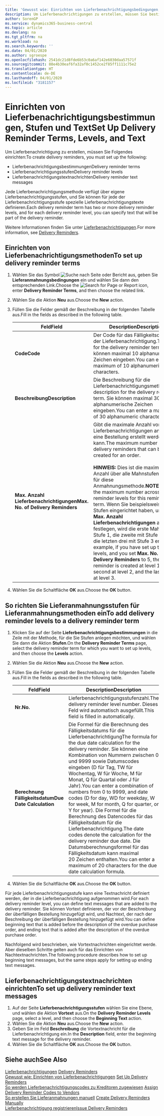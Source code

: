 ```yaml
---
title: 'Gewusst wie: Einrichten von Lieferbenachrichtigungsbedingungen, -stufen und -text'
description: Um Lieferbenachrichtigungen zu erstellen, müssen Sie bestimmte Einrichtungen festlegen.
author: SorenGP
ms.service: dynamics365-business-central
ms.topic: article
ms.devlang: na
ms.tgt_pltfrm: na
ms.workload: na
ms.search.keywords: ''
ms.date: 04/01/2020
ms.author: sgroespe
ms.openlocfilehash: 2541dc21d8fde6b53c0a6af142e6030daa57571f
ms.sourcegitcommit: 88e4b30eaf6fa32af0c1452ce2f85ff1111c75e2
ms.translationtype: HT
ms.contentlocale: de-DE
ms.lasthandoff: 04/01/2020
ms.locfileid: "3181157"
---
```

# <a name="set-up-delivery-reminder-terms-levels-and-text"></a><span data-ttu-id="89c29-103">Einrichten von Lieferbenachrichtigungsbestimmungen, Stufen und Text</span><span class="sxs-lookup"><span data-stu-id="89c29-103">Set Up Delivery Reminder Terms, Levels, and Text</span></span>
<span data-ttu-id="89c29-104">Um Lieferbenachrichtigung zu erstellen, müssen Sie Folgendes einrichten:</span><span class="sxs-lookup"><span data-stu-id="89c29-104">To create delivery reminders, you must set up the following:</span></span>  

- <span data-ttu-id="89c29-105">Lieferbenachrichtigungsbestimmungen</span><span class="sxs-lookup"><span data-stu-id="89c29-105">Delivery reminder terms</span></span>  
- <span data-ttu-id="89c29-106">Lieferbenachrichtigungsstufen</span><span class="sxs-lookup"><span data-stu-id="89c29-106">Delivery reminder levels</span></span>  
- <span data-ttu-id="89c29-107">Lieferbenachrichtigungstextnachrichten</span><span class="sxs-lookup"><span data-stu-id="89c29-107">Delivery reminder text messages</span></span>  

<span data-ttu-id="89c29-108">Jede Lieferbenachrichtigungsmethode verfügt über eigene Lieferbenachrichtigungsstufen, und Sie können für jede der Lieferbenachrichtigungsstufe spezielle Lieferbenachrichtigungstexte definieren.</span><span class="sxs-lookup"><span data-stu-id="89c29-108">Each delivery reminder term has two or more delivery reminder levels, and for each delivery reminder level, you can specify text that will be part of the delivery reminder.</span></span>  

<span data-ttu-id="89c29-109">Weitere Informationen finden Sie unter [Lieferbenachrichtigungen](delivery-reminders.md).</span><span class="sxs-lookup"><span data-stu-id="89c29-109">For more information, see [Delivery Reminders](delivery-reminders.md).</span></span>  

## <a name="to-set-up-delivery-reminder-terms"></a><span data-ttu-id="89c29-110">Einrichten von Lieferbenachrichtigungsmethoden</span><span class="sxs-lookup"><span data-stu-id="89c29-110">To set up delivery reminder terms</span></span>  

1.  <span data-ttu-id="89c29-111">Wählen Sie das Symbol ![Suche nach Seite oder Bericht](../../media/ui-search/search_small.png "Symbol „Suche nach Seite oder Bericht“") aus, geben Sie **Lieferanmahnungsbedingungen** ein und wählen Sie dann den entsprechenden Link.</span><span class="sxs-lookup"><span data-stu-id="89c29-111">Choose the ![Search for Page or Report](../../media/ui-search/search_small.png "Search for Page or Report icon") icon, enter **Delivery Reminder Terms**, and then choose the related link.</span></span>  
2.  <span data-ttu-id="89c29-112">Wählen Sie die Aktion **Neu** aus.</span><span class="sxs-lookup"><span data-stu-id="89c29-112">Choose the **New** action.</span></span>  
3.  <span data-ttu-id="89c29-113">Füllen Sie die Felder gemäß der Beschreibung in der folgenden Tabelle aus.</span><span class="sxs-lookup"><span data-stu-id="89c29-113">Fill in the fields as described in the following table.</span></span>  

    |<span data-ttu-id="89c29-114">Feld</span><span class="sxs-lookup"><span data-stu-id="89c29-114">Field</span></span>|<span data-ttu-id="89c29-115">Description</span><span class="sxs-lookup"><span data-stu-id="89c29-115">Description</span></span>|  
    |---------------------------------|---------------------------------------|  
    |<span data-ttu-id="89c29-116">**Code**</span><span class="sxs-lookup"><span data-stu-id="89c29-116">**Code**</span></span>|<span data-ttu-id="89c29-117">Der Code für das Fälligkeitsdatum der Lieferbenachrichtigung.</span><span class="sxs-lookup"><span data-stu-id="89c29-117">The code for the delivery reminder term.</span></span> <span data-ttu-id="89c29-118">Sie können maximal 10 alphanumerische Zeichen eingeben.</span><span class="sxs-lookup"><span data-stu-id="89c29-118">You can enter a maximum of 10 alphanumeric characters.</span></span>|  
    |<span data-ttu-id="89c29-119">**Beschreibung**</span><span class="sxs-lookup"><span data-stu-id="89c29-119">**Description**</span></span>|<span data-ttu-id="89c29-120">Die Beschreibung für die Lieferbenachrichtigungsmethode.</span><span class="sxs-lookup"><span data-stu-id="89c29-120">The description for the delivery reminder term.</span></span> <span data-ttu-id="89c29-121">Sie können maximal 30 alphanumerische Zeichen eingeben.</span><span class="sxs-lookup"><span data-stu-id="89c29-121">You can enter a maximum of 30 alphanumeric characters.</span></span>|  
    |<span data-ttu-id="89c29-122">**Max. Anzahl Lieferbenachrichtigungen**</span><span class="sxs-lookup"><span data-stu-id="89c29-122">**Max. No. of Delivery Reminders**</span></span>|<span data-ttu-id="89c29-123">Gibt die maximale Anzahl von Lieferbenachrichtigungen an, die für eine Bestellung erstellt werden kann.</span><span class="sxs-lookup"><span data-stu-id="89c29-123">The maximum number of delivery reminders that can be created for an order.</span></span><br /><br /> <span data-ttu-id="89c29-124">**HINWEIS:** Dies ist die maximale Anzahl über alle Mahnstufen hinweg für diese Anmahnungsmethode.</span><span class="sxs-lookup"><span data-stu-id="89c29-124">**NOTE:** This is the maximum number across all reminder levels for this reminder term.</span></span> <span data-ttu-id="89c29-125">Wenn Sie beispielsweise drei Stufen eingerichtet haben, und Sie **Max. Anzahl Lieferbenachrichtigungen** auf 5 festlegen, wird die erste Mahnung mit Stufe 1, die zweite mit Stufe 2 und die letzten drei mit Stufe 3 erstellt.</span><span class="sxs-lookup"><span data-stu-id="89c29-125">For example, if you have set up three levels, and you set **Max. No. of Delivery Reminders** to 5, the first reminder is created at level 1, the second at level 2, and the last three at level 3.</span></span>|  

4.  <span data-ttu-id="89c29-126">Wählen Sie die Schaltfläche **OK** aus.</span><span class="sxs-lookup"><span data-stu-id="89c29-126">Choose the **OK** button.</span></span>  

## <a name="to-add-delivery-reminder-levels-to-a-delivery-reminder-term"></a><span data-ttu-id="89c29-127">So richten Sie Lieferanmahnungsstufen für Lieferanmahnungsmethoden ein</span><span class="sxs-lookup"><span data-stu-id="89c29-127">To add delivery reminder levels to a delivery reminder term</span></span>  

1.  <span data-ttu-id="89c29-128">Klicken Sie auf der Seite **Lieferbenachrichtigungsbestimmungen** in die Zeile mit der Methode, für die Sie Stufen anlegen möchten, und wählen Sie dann die Aktion **Stufen**.</span><span class="sxs-lookup"><span data-stu-id="89c29-128">On the **Delivery Reminder Terms** page, select the delivery reminder term for which you want to set up levels, and then choose the **Levels** action.</span></span>  
2.  <span data-ttu-id="89c29-129">Wählen Sie die Aktion **Neu** aus.</span><span class="sxs-lookup"><span data-stu-id="89c29-129">Choose the **New** action.</span></span>  
3.  <span data-ttu-id="89c29-130">Füllen Sie die Felder gemäß der Beschreibung in der folgenden Tabelle aus.</span><span class="sxs-lookup"><span data-stu-id="89c29-130">Fill in the fields as described in the following table.</span></span>  

    |<span data-ttu-id="89c29-131">Feld</span><span class="sxs-lookup"><span data-stu-id="89c29-131">Field</span></span>|<span data-ttu-id="89c29-132">Description</span><span class="sxs-lookup"><span data-stu-id="89c29-132">Description</span></span>|  
    |---------------------------------|---------------------------------------|  
    |<span data-ttu-id="89c29-133">**Nr.**</span><span class="sxs-lookup"><span data-stu-id="89c29-133">**No.**</span></span>|<span data-ttu-id="89c29-134">Lieferbenachrichtigungsstufenzahl.</span><span class="sxs-lookup"><span data-stu-id="89c29-134">The delivery reminder level number.</span></span> <span data-ttu-id="89c29-135">Dieses Feld wird automatisch ausgefüllt.</span><span class="sxs-lookup"><span data-stu-id="89c29-135">This field is filled in automatically.</span></span>|  
    |<span data-ttu-id="89c29-136">**Berechnung Fälligkeitsdatum**</span><span class="sxs-lookup"><span data-stu-id="89c29-136">**Due Date Calculation**</span></span>|<span data-ttu-id="89c29-137">Die Formel für die Berechnung des Fälligkeitsdatums für die Lieferbenachrichtigung</span><span class="sxs-lookup"><span data-stu-id="89c29-137">The formula for the due date calculation for the delivery reminder.</span></span> <span data-ttu-id="89c29-138">Sie können eine Kombination von Nummern zwischen 0 und 9999 sowie Datumscodes eingeben (D für Tag, TW für Wochentag, W für Woche, M für Monat, Q für Quartal oder J für Jahr).</span><span class="sxs-lookup"><span data-stu-id="89c29-138">You can enter a combination of numbers from 0 to 9999, and date codes (D for day, WD for weekday, W for week, M for month, Q for quarter, or Y for year).</span></span> <span data-ttu-id="89c29-139">Die Formel für die Berechnung des Datencodes für das Fälligkeitsdatum für die Lieferbenachrichtigung.</span><span class="sxs-lookup"><span data-stu-id="89c29-139">The date codes denote the calculation for the delivery reminder due date.</span></span> <span data-ttu-id="89c29-140">Die Datumsberechnungsformel für das Fälligkeitsdatum kann maximal 20 Zeichen enthalten.</span><span class="sxs-lookup"><span data-stu-id="89c29-140">You can enter a maximum of 20 characters for the due date calculation formula.</span></span>|  

4.  <span data-ttu-id="89c29-141">Wählen Sie die Schaltfläche **OK** aus.</span><span class="sxs-lookup"><span data-stu-id="89c29-141">Choose the **OK** button.</span></span>  

<span data-ttu-id="89c29-142">Für jede Lieferbenachrichtigungsstufe kann eine Textnachricht definiert werden, der in die Lieferbenachrichtigung aufgenommen wird.</span><span class="sxs-lookup"><span data-stu-id="89c29-142">For each delivery reminder level, you can define text messages that are added to the delivery reminder.</span></span> <span data-ttu-id="89c29-143">Sie können Vortext definieren, der vor der Beschreibung der überfälligen Bestellung hinzugefügt wird, und Nachtext, der nach der Beschreibung der überfälligen Bestellung hinzugefügt wird.</span><span class="sxs-lookup"><span data-stu-id="89c29-143">You can define beginning text that is added before the description of the overdue purchase order, and ending text that is added after the description of the overdue purchase order.</span></span>  

<span data-ttu-id="89c29-144">Nachfolgend wird beschrieben, wie Vortextnachrichten eingerichtet werde. Aber dieselben Schritte gelten auch für das Einrichten von Nachtextnachrichten.</span><span class="sxs-lookup"><span data-stu-id="89c29-144">The following procedure describes how to set up beginning text messages, but the same steps apply for setting up ending text messages.</span></span>  

## <a name="to-set-up-delivery-reminder-text-messages"></a><span data-ttu-id="89c29-145">Lieferbenachrichtigungstextnachrichten einrichten</span><span class="sxs-lookup"><span data-stu-id="89c29-145">To set up delivery reminder text messages</span></span>  

1.  <span data-ttu-id="89c29-146">Auf der Seite **Lieferbenachrichtigungsstufen** wählen Sie eine Ebene, und wählen die Aktion **Vortext** aus.</span><span class="sxs-lookup"><span data-stu-id="89c29-146">On the **Delivery Reminder Levels** page, select a level, and then choose the **Beginning Text** action.</span></span>  
2.  <span data-ttu-id="89c29-147">Wählen Sie die Aktion **Neu** aus.</span><span class="sxs-lookup"><span data-stu-id="89c29-147">Choose the **New** action.</span></span>  
3.  <span data-ttu-id="89c29-148">Geben Sie im Feld **Beschreibung** die Vortextnachricht für die Lieferbenachrichtigung ein.</span><span class="sxs-lookup"><span data-stu-id="89c29-148">In the **Description** field, enter the beginning text message for the delivery reminder.</span></span>  
4.  <span data-ttu-id="89c29-149">Wählen Sie die Schaltfläche **OK** aus.</span><span class="sxs-lookup"><span data-stu-id="89c29-149">Choose the **OK** button.</span></span>  

## <a name="see-also"></a><span data-ttu-id="89c29-150">Siehe auch</span><span class="sxs-lookup"><span data-stu-id="89c29-150">See Also</span></span>  
 <span data-ttu-id="89c29-151">[Lieferbenachrichtigungen](delivery-reminders.md) </span><span class="sxs-lookup"><span data-stu-id="89c29-151">[Delivery Reminders](delivery-reminders.md) </span></span>  
 <span data-ttu-id="89c29-152">[Gewusst wie: Einrichten von Lieferbenachrichtigungen](how-to-set-up-delivery-reminders.md) </span><span class="sxs-lookup"><span data-stu-id="89c29-152">[Set Up Delivery Reminders](how-to-set-up-delivery-reminders.md) </span></span>  
 <span data-ttu-id="89c29-153">[So werden Lieferbenachrichtigungscodes zu Kreditoren zugewiesen](how-to-assign-delivery-reminder-codes-to-vendors.md) </span><span class="sxs-lookup"><span data-stu-id="89c29-153">[Assign Delivery Reminder Codes to Vendors](how-to-assign-delivery-reminder-codes-to-vendors.md) </span></span>  
 <span data-ttu-id="89c29-154">[So erstellen Sie Lieferanmahnungen manuell](how-to-create-delivery-reminders-manually.md) </span><span class="sxs-lookup"><span data-stu-id="89c29-154">[Create Delivery Reminders Manually](how-to-create-delivery-reminders-manually.md) </span></span>  
 [<span data-ttu-id="89c29-155">Lieferbenachrichtigung registrieren</span><span class="sxs-lookup"><span data-stu-id="89c29-155">Issue Delivery Reminders</span></span>](how-to-issue-delivery-reminders.md)
